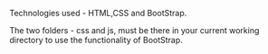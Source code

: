 Technologies used - HTML,CSS and BootStrap.

The two folders - css and js, must be there in your current working directory to use the functionality of BootStrap.

